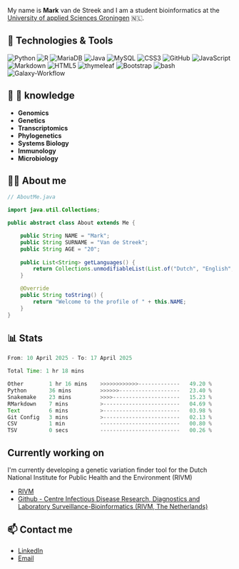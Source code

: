 My name is **Mark** van de Streek and I am a student bioinformatics at the [University of applied Sciences Groningen](https://www.hanze.nl/en) 🇳🇱.

## 🔧 Technologies & Tools

![Python](https://img.shields.io/badge/python-3670A0?style=for-the-badge&logo=python&logoColor=ffdd54)
![R](https://img.shields.io/badge/r-%23276DC3.svg?style=for-the-badge&logo=r&logoColor=white)
![MariaDB](https://img.shields.io/badge/mariadb-%23121011.svg?style=for-the-badge&logo=mariadb&logoColor=white)
![Java](https://img.shields.io/badge/java-%23ED8B00.svg?style=for-the-badge&logo=openjdk&logoColor=white)
![MySQL](https://img.shields.io/badge/mysql-%2300f.svg?style=for-the-badge&logo=mysql&logoColor=white)
![CSS3](https://img.shields.io/badge/css3-%231572B6.svg?style=for-the-badge&logo=css3&logoColor=white)
![GitHub](https://img.shields.io/badge/github-%23121011.svg?style=for-the-badge&logo=github&logoColor=white)
![JavaScript](https://img.shields.io/badge/javascript-%23323330.svg?style=for-the-badge&logo=javascript&logoColor=%23F7DF1E)
![Markdown](https://img.shields.io/badge/markdown-%23000000.svg?style=for-the-badge&logo=markdown&logoColor=white)
![HTML5](https://img.shields.io/badge/html5-%23E34F26.svg?style=for-the-badge&logo=html5&logoColor=white)
![thymeleaf](https://img.shields.io/badge/thymeleaf-%23005C0F.svg?style=for-the-badge&logo=thymeleaf&logoColor=white)
![Bootstrap](https://img.shields.io/badge/bootstrap-%23563D7C.svg?style=for-the-badge&logo=bootstrap&logoColor=white)
![bash](https://img.shields.io/badge/bash-%23121011.svg?style=for-the-badge&logo=gnu-bash&logoColor=white)
![Galaxy-Workflow](https://img.shields.io/badge/galaxy--workflow-%23121011.svg?style=for-the-badge&logo=galaxy&logoColor=white)

## 🧬 🧪 knowledge

- **Genomics**
- **Genetics**
- **Transcriptomics**
- **Phylogenetics**
- **Systems Biology**
- **Immunology**
- **Microbiology**


## 🙍🏼‍ About me

```java
// AboutMe.java

import java.util.Collections;

public abstract class About extends Me {

    public String NAME = "Mark";
    public String SURNAME = "Van de Streek";
    public String AGE = "20";
    
    public List<String> getLanguages() {
        return Collections.unmodifiableList(List.of("Dutch", "English", "German"));
    }

    @Override
    public String toString() {
        return "Welcome to the profile of " + this.NAME;
    }
}
```

## 📊 Stats

<!--START_SECTION:waka-->

```Java
From: 10 April 2025 - To: 17 April 2025

Total Time: 1 hr 18 mins

Other        1 hr 16 mins    >>>>>>>>>>>>-------------   49.20 %
Python       36 mins         >>>>>>-------------------   23.40 %
Snakemake    23 mins         >>>>---------------------   15.23 %
RMarkdown    7 mins          >------------------------   04.69 %
Text         6 mins          >------------------------   03.98 %
Git Config   3 mins          >------------------------   02.13 %
CSV          1 min           -------------------------   00.80 %
TSV          0 secs          -------------------------   00.26 %
```

<!--END_SECTION:waka-->

## Currently working on

I'm currently developing a genetic variation finder tool for the Dutch National Institute for Public Health and the Environment (RIVM) 

- [RIVM](https://www.rivm.nl/en)
- [Github - Centre Infectious Disease Research, Diagnostics and Laboratory Surveillance-Bioinformatics (RIVM, The Netherlands)](https://github.com/RIVM-bioinformatics)

## 📫 Contact me

- [LinkedIn](www.linkedin.com/in/mark-van-de-streek-0a2b29232)
- [Email](mailto:m.van.de.streek@st.hanze.nl)
